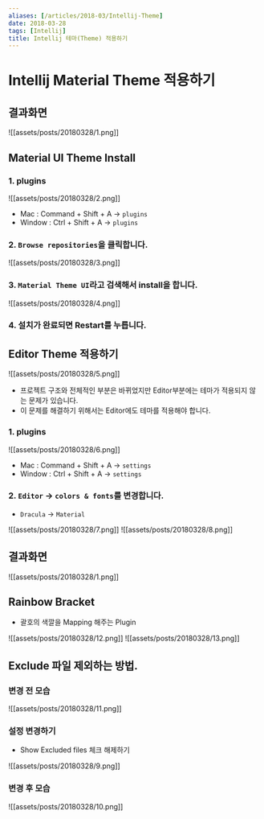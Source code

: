 ```yaml
---
aliases: [/articles/2018-03/Intellij-Theme]
date: 2018-03-28
tags: [Intellij]
title: Intellij 테마(Theme) 적용하기
---
```

# Intellij Material Theme 적용하기

## 결과화면
![[assets/posts/20180328/1.png]]

## Material UI Theme Install
### 1. plugins
![[assets/posts/20180328/2.png]]
- Mac : Command + Shift + A -> `plugins`
- Window : Ctrl + Shift + A -> `plugins`



### 2. `Browse repositories`을 클릭합니다.
![[assets/posts/20180328/3.png]]


### 3. `Material Theme UI`라고 검색해서 install을 합니다.
![[assets/posts/20180328/4.png]]

### 4. 설치가 완료되면 Restart를 누릅니다.

## Editor Theme 적용하기
![[assets/posts/20180328/5.png]]
- 프로젝트 구조와 전체적인 부분은 바뀌었지만 Editor부분에는 테마가 적용되지 않는 문제가 있습니다.
- 이 문제를 해결하기 위해서는 Editor에도 테마를 적용해야 합니다.

### 1. plugins
![[assets/posts/20180328/6.png]]
- Mac : Command + Shift + A -> `settings`
- Window : Ctrl + Shift + A -> `settings`

### 2. `Editor` -> `colors & fonts`를 변경합니다.
- `Dracula` -> `Material`

![[assets/posts/20180328/7.png]]
![[assets/posts/20180328/8.png]]


## 결과화면
![[assets/posts/20180328/1.png]]

## Rainbow Bracket
- 괄호의 색깔을 Mapping 해주는 Plugin

![[assets/posts/20180328/12.png]]
![[assets/posts/20180328/13.png]]

## Exclude 파일 제외하는 방법.
### 변경 전 모습
![[assets/posts/20180328/11.png]]

### 설정 변경하기
- Show Excluded files 체크 해제하기

![[assets/posts/20180328/9.png]]
### 변경 후 모습
![[assets/posts/20180328/10.png]]
